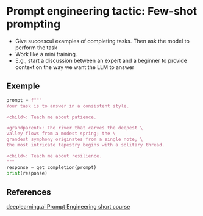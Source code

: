 # Prompt engineering tactic: Few-shot prompting

- Give succescul examples of completing tasks. Then ask the model to
  perform the task
- Work like a mini training.
- E.g., start a discussion between an expert and a beginner
to provide context on the way we want the LLM to answer

## Exemple
```python
prompt = f"""
Your task is to answer in a consistent style.

<child>: Teach me about patience.

<grandparent>: The river that carves the deepest \ 
valley flows from a modest spring; the \ 
grandest symphony originates from a single note; \ 
the most intricate tapestry begins with a solitary thread.

<child>: Teach me about resilience.
"""
response = get_completion(prompt)
print(response)
```

## References
[deeplearning.ai Prompt Engineering short course](https://learn.deeplearning.ai/courses/chatgpt-prompt-eng)
